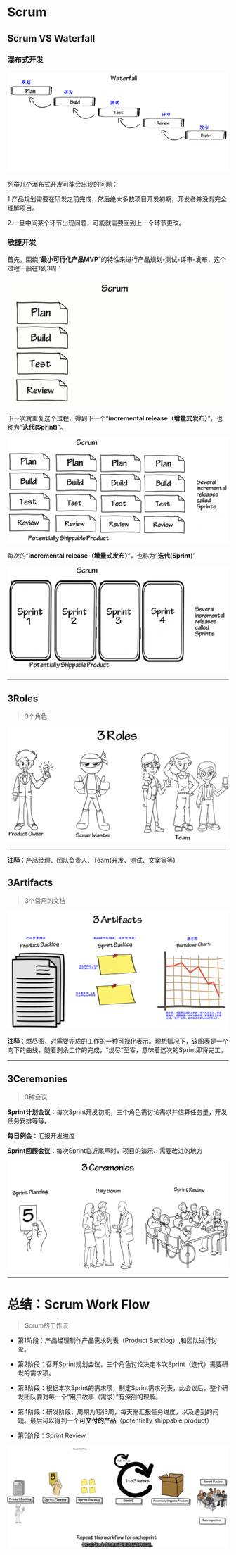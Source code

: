 # Scrum

## Scrum	VS	 Waterfall 

### 瀑布式开发

![1557330993509](.\assets\1557330993509.png)



列举几个瀑布式开发可能会出现的问题：

1.产品规划需要在研发之前完成，然后绝大多数项目开发初期，开发者并没有完全理解项目。

2.一旦中间某个环节出现问题，可能就需要回到上一个环节更改。

### 敏捷开发

首先，围绕“**最小可行化产品MVP**”的特性来进行产品规划-测试-评审-发布，这个过程一般在1到3周：

![1557397220830](./assets/1557397220830.png)

下一次就重复这个过程，得到下一个“**incremental release（增量式发布）**”，也称为“**迭代(Sprint)**”。

![1557407849817](.\assets\1557407849817.png)

每次的“**incremental release（增量式发布）**”，也称为“**迭代(Sprint)**”

![1557407967326](.\assets\1557407967326.png)

---



## 3Roles

> 3个角色

![1557408177462](.\assets\1557408177462.png)

---

**注释**：产品经理、团队负责人、Team(开发、测试、文案等等)



## 3Artifacts

> 3个常用的文档

![1557409826494](assets/1557409826494.png)

**注释**：燃尽图，对需要完成的工作的一种可视化表示。理想情况下，该图表是一个向下的曲线，随着剩余工作的完成，“烧尽”至零，意味着这次的Sprint即将完工。

---



## 3Ceremonies

> 3种会议

**Sprint计划会议**：每次Sprint开发初期，三个角色需讨论需求并估算任务量，开发任务安排等等。

**每日例会**：汇报开发进度

**Sprint回顾会议**：每次Sprint临近尾声时，项目的演示、需要改进的地方

![1557410858949](assets/1557410858949.png)

---



# 总结：Scrum Work Flow

> Scrum的工作流

- 第1阶段：产品经理制作产品需求列表（Product Backlog）,和团队进行讨论。
- 第2阶段：召开Sprint规划会议，三个角色讨论决定本次Sprint（迭代）需要研发的需求项。
- 第3阶段：根据本次Sprint的需求项，制定Sprint需求列表，此会议后，整个研发团队要对每一个“用户故事（需求）”有深刻的理解。


- 第4阶段：研发阶段，周期为1到3周，每天需汇报任务进度，以及遇到的问题。最后可以得到一个**可交付的产品**（potentially shippable product）

- 第5阶段：Sprint Review


![1557411937612](assets/1557411937612.png)

